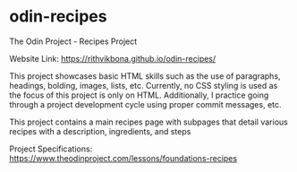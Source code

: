 # odin-recipes
The Odin Project - Recipes Project

Website Link: https://rithvikbona.github.io/odin-recipes/

This project showcases basic HTML skills such as the use of paragraphs, headings, bolding, images, lists, etc. Currently, no CSS styling is used as the focus of this project is only on HTML. Additionally, I practice going through a project development cycle using proper commit messages, etc.

This project contains a main recipes page with subpages that detail various recipes with a description, ingredients, and steps

Project Specifications: https://www.theodinproject.com/lessons/foundations-recipes